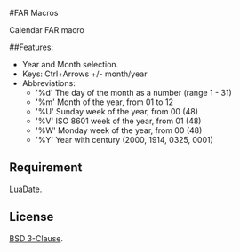 #FAR Macros

Calendar FAR macro

##Features:

* Year and Month selection.
* Keys: Ctrl+Arrows +/- month/year
* Abbreviations:
	* '%d'	The day of the month as a number (range 1 - 31)
	* '%m'	Month of the year, from 01 to 12
	* '%U'	Sunday week of the year, from 00 (48)
	* '%V'	ISO 8601 week of the year, from 01 (48)
	* '%W'	Monday week of the year, from 00 (48)
	* '%Y'	Year with century (2000, 1914, 0325, 0001)

## Requirement

[LuaDate](https://raw.githubusercontent.com/Tieske/date/).

## License

[BSD 3-Clause](https://opensource.org/licenses/BSD-3-Clause).

